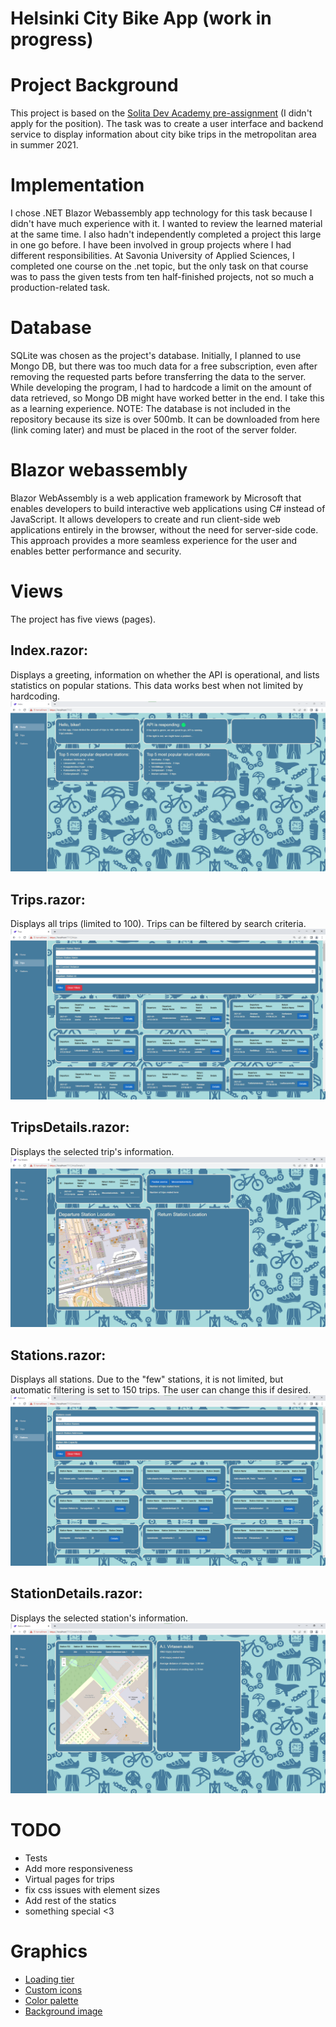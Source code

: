 # Helsinki City Bike App (work in progress)

# Project Background

This project is based on the [Solita Dev Academy pre-assignment](https://github.com/solita/dev-academy-2023-exercise) (I didn't apply for the position). The task was to create a user interface and backend service to display information about city bike trips in the metropolitan area in summer 2021.

# Implementation

I chose .NET Blazor Webassembly app technology for this task because I didn't have much experience with it. I wanted to review the learned material at the same time. I also hadn't independently completed a project this large in one go before. I have been involved in group projects where I had different responsibilities. At Savonia University of Applied Sciences, I completed one course on the .net topic, but the only task on that course was to pass the given tests from ten half-finished projects, not so much a production-related task.

# Database

SQLite was chosen as the project's database. Initially, I planned to use Mongo DB, but there was too much data for a free subscription, even after removing the requested parts before transferring the data to the server. While developing the program, I had to hardcode a limit on the amount of data retrieved, so Mongo DB might have worked better in the end. I take this as a learning experience. NOTE: The database is not included in the repository because its size is over 500mb. It can be downloaded from here (link coming later) and must be placed in the root of the server folder.

# Blazor webassembly

Blazor WebAssembly is a web application framework by Microsoft that enables developers to build interactive web applications using C# instead of JavaScript. It allows developers to create and run client-side web applications entirely in the browser, without the need for server-side code. This approach provides a more seamless experience for the user and enables better performance and security.

# Views

The project has five views (pages).

## Index.razor: 
Displays a greeting, information on whether the API is operational, and lists statistics on popular stations. This data works best when not limited by hardcoding.
![Screenshot](/Screenshots/index.png)

## Trips.razor:
Displays all trips (limited to 100). Trips can be filtered by search criteria.
![Screenshot](/Screenshots/trips.png)

## TripsDetails.razor:
Displays the selected trip's information.
![Screenshot](/Screenshots/tripsDetails.png)

## Stations.razor:
Displays all stations. Due to the "few" stations, it is not limited, but automatic filtering is set to 150 trips. The user can change this if desired.
![Screenshot](/Screenshots/stations.png)

## StationDetails.razor: 
Displays the selected station's information.
![Screenshot](/Screenshots/stationsDetails.png)

# TODO

- Tests
- Add more responsiveness
- Virtual pages for trips
- fix css issues with element sizes
- Add rest of the statics
- something special <3

# Graphics

- [Loading tier](https://giphy.com/stickers/gulo-gmx-25-LkQjHi1rULwOA1oFWU)
- [Custom icons](https://icons8.com/icon/set/popular/small)
- [Color palette](https://coolors.co/palettes/trending)
- [Background image](https://stock.adobe.com/fi/)
